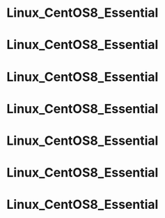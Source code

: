 # Linux_CentOS8_Essential
# Linux_CentOS8_Essential
# Linux_CentOS8_Essential
# Linux_CentOS8_Essential
# Linux_CentOS8_Essential
# Linux_CentOS8_Essential
# Linux_CentOS8_Essential
